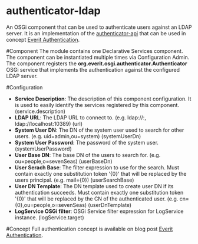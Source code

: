 authenticator-ldap
==================

An OSGi component that can be used to authenticate users against an LDAP 
server. It is an implementation of the [authenticator-api][2] that can be used 
in concept [Everit Authentication][1].

#Component
The module contains one Declarative Services component. The component can be 
instantiated multiple times via Configuration Admin. The component registers 
the **org.everit.osgi.authenticator.Authenticator** OSGi service that 
implements the authentication against the configured LDAP server.

#Configuration
 - **Service Description**: The description of this component configuration. 
 It is used to easily identify the services registered by this component. 
 (service.description)
 - **LDAP URL**: The LDAP URL to connect to. (e.g. 
 ldap://<ldapDirectoryHostname>:<port>, ldap://localhost:10389) (url)
 - **System User DN**: The DN of the system user used to search for other 
 users. (e.g. uid=admin,ou=system) (systemUserDn)
 - **System User Password**: The password of the system user. 
 (systemUserPassword)
 - **User Base DN**: The base DN of the users to search for. (e.g. 
 ou=people,o=sevenSeas) (userBaseDn)
 - **User Serach Base**: The filter expression to use for the search. Must 
 contain exactly one substitution token '{0}' that will be replaced by the 
 users principal. (e.g. mail={0}) (userSearchBase)
 - **User DN Template**: The DN template used to create user DN if its 
 authentication succeeds. Must contain exactly one substitution token '{0}' 
 that will be replaced by the CN of the authenticated user. (e.g. 
 cn={0},ou=people,o=sevenSeas) (userDnTemplate)
 - **LogService OSGi filter**: OSGi Service filter expression for LogService 
 instance. (logService.target)

#Concept
Full authentication concept is available on blog post 
[Everit Authentication][1].

[1]: http://everitorg.wordpress.com/2014/07/31/everit-authentication/
[2]: https://github.com/everit-org/authenticator-api
